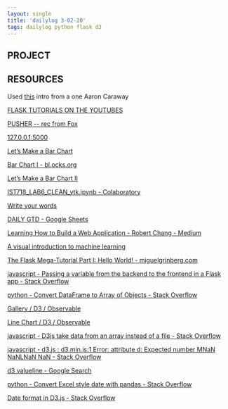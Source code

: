 ```yaml
---
layout: single
title: 'dailylog 3-02-20'
tags: dailylog python flask d3
---
```


## PROJECT


## RESOURCES


Used [this](https://github.com/aaroncaraway/flaskintro) intro from a one Aaron Caraway

[FLASK TUTORIALS ON THE YOUTUBES](https://www.youtube.com/playlist?list=PL-osiE80TeTs4UjLw5MM6OjgkjFeUxCYH)

[PUSHER -- rec from Fox](https://pusher.com/tutorials/live-dashboard-python)

[127.0.0.1:5000](http://127.0.0.1:5000/)

[Let’s Make a Bar Chart](https://bost.ocks.org/mike/bar/)

[Bar Chart I - bl.ocks.org](https://bl.ocks.org/mbostock/7322386)

[Let’s Make a Bar Chart
II](https://bost.ocks.org/mike/bar/2/)

[IST718_LAB6_CLEAN_ytk.ipynb - Colaboratory](https://colab.research.google.com/drive/1CLlaPLMTaIooF1XXMW1WxwDfTbIolnnq#scrollTo=_RjJ-KQAW0jh)

[Write your words](https://750words.com/)

[DAILY GTD - Google Sheets](https://docs.google.com/spreadsheets/d/1KNBxrpBtixz96ORyX20CpIO8qGCzeEhHeVHe__7lpDQ/edit#gid=0)

[Learning How to Build a Web Application - Robert Chang - Medium](https://medium.com/@rchang/learning-how-to-build-a-web-application-c5499bd15c8f)

[A visual introduction to machine learning](http://www.r2d3.us/visual-intro-to-machine-learning-part-1/)

[The Flask Mega-Tutorial Part I: Hello
World! - miguelgrinberg.com](https://blog.miguelgrinberg.com/post/the-flask-mega-tutorial-part-i-hello-world)

[javascript - Passing a variable from the backend to the frontend in a Flask app - Stack Overflow](https://stackoverflow.com/questions/51922105/passing-a-variable-from-the-backend-to-the-frontend-in-a-flask-app)

[python - Convert DataFrame to Array of Objects - Stack Overflow](https://stackoverflow.com/questions/54539643/convert-dataframe-to-array-of-objects)

[Gallery / D3 / Observable](https://observablehq.com/@d3/gallery)

[Line Chart / D3 / Observable](https://observablehq.com/@d3/line-chart)

[javascript - D3js take data from an array instead of a file - Stack Overflow](https://stackoverflow.com/questions/21639305/d3js-take-data-from-an-array-instead-of-a-file)

[javascript - d3.js : d3.min.js:1 Error: attribute d: Expected number
MNaN
NaNLNaN
NaN - Stack Overflow](https://stackoverflow.com/questions/37252425/d3-js-d3-min-js1-error-path-attribute-d-expected-number-mnan-nanlnan-na/37535473)

[d3 valueline - Google Search](https://www.google.com/search?sxsrf=ALeKk02tUlupi-X5qhGyk-jAWdXCToV_Dg:1583187460666&ei=BIZdXqSeKNb2-gT684OwAw&q=d3+valueline&oq=d3+valueline&gs_l=psy-ab.3..0.53588.55308..55489...0.4..0.99.1105.12....2..0....1..gws-wiz.......0i71j35i39j0i273j0i131j0i67j0i20i263j0i20i263i395j0i395j0i67i395j0i22i30.lbMO3jRaS3g&ved=0ahUKEwiksNLx6PznAhVWu54KHfr5ADYQ4dUDCAs&uact=5)

[python - Convert Excel style date with pandas - Stack Overflow](https://stackoverflow.com/questions/38454403/convert-excel-style-date-with-pandas)

[Date format in D3.js - Stack Overflow](https://stackoverflow.com/questions/17721929/date-format-in-d3-js)